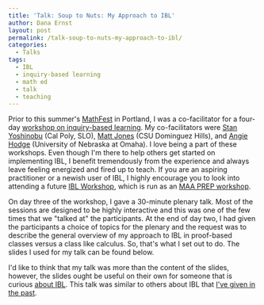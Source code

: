 ```yaml
---
title: 'Talk: Soup to Nuts: My Approach to IBL'
author: Dana Ernst
layout: post
permalink: /talk-soup-to-nuts-my-approach-to-ibl/
categories:
  - Talks
tags:
  - IBL
  - inquiry-based learning
  - math ed
  - talk
  - teaching
---
```


Prior to this summer's [MathFest](http://www.maa.org/meetings/mathfest) in Portland, I was a co-facilitator for a four-day [workshop on inquiry-based learning](http://iblworkshop.org/home.html). My co-facilitators were [Stan Yoshinobu](http://www.stanyoshinobu.com) (Cal Poly, SLO), [Matt Jones](http://www.csudh.edu/math/mjones/) (CSU Dominguez Hills), and [Angie Hodge](http://www.unomaha.edu/math/people/hodge/) (University of Nebraska at Omaha). I love being a part of these workshops. Even though I'm there to help others get started on implementing IBL, I benefit tremendously from the experience and always leave feeling energized and fired up to teach. If you are an aspiring practitioner or a newish user of IBL, I highly encourage you to look into attending a future [IBL Workshop](http://iblworkshop.org/home.html), which is run as an [MAA PREP workshop](http://www.maa.org/programs/faculty-and-departments/prep-workshops).

On day three of the workshop, I gave a 30-minute plenary talk. Most of the sessions are designed to be highly interactive and this was one of the few times that we "talked at" the participants. At the end of day two, I had given the participants a choice of topics for the plenary and the request was to describe the general overview of my approach to IBL in proof-based classes versus a class like calculus. So, that's what I set out to do. The slides I used for my talk can be found below.

<div>
<script async class="speakerdeck-embed" data-id="22a19f90023a0132492042912cd7a191" data-ratio="1.33333333333333" src="//speakerdeck.com/assets/embed.js"></script>
</div>

I'd like to think that my talk was more than the content of the slides, however, the slides ought be useful on their own for someone that is curious [about IBL](http://maamathedmatters.blogspot.com/2013/05/what-heck-is-ibl.html). This talk was similar to others about IBL that [I've given in the past](http://danaernst.com/?s=inquiry-based+learning+talk).
